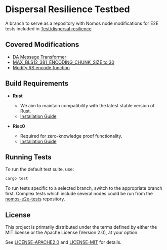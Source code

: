 # Dispersal Resilience Testbed

A branch to serve as a repository with Nomos node modifications for E2E tests included in [Test/dispersal resilience](https://github.com/logos-co/nomos-e2e-tests/pull/19)

## Covered Modifications

- [DA Message Transformer](https://github.com/logos-co/nomos-security-tests/pull/3/commits/d19a1f3d8c80f654e6cf6139641519f16fe670ec)
- [MAX_BLS12_381_ENCODING_CHUNK_SIZE to 30](https://github.com/logos-co/nomos-security-tests/pull/3/commits/7f54114b6c320dc32577b0e8bb85c2d543b4bd56)
- [Modify RS encode function](https://github.com/logos-co/nomos-security-tests/pull/3/commits/4a58376ac4956d87502b9fd72b64a756396f2a8d) 

## Build Requirements

- **Rust**
    - We aim to maintain compatibility with the latest stable version of Rust.
    - [Installation Guide](https://www.rust-lang.org/tools/install)

- **Risc0**
    - Required for zero-knowledge proof functionality.
    - [Installation Guide](https://dev.risczero.com/api/zkvm/install)


## Running Tests

To run the default test suite, use:

```bash
cargo test
```

To run tests specific to a selected branch, switch to the appropriate branch first. Complex tests which include several nodes could be run from the [nomos-e2e-tests](https://github.com/logos-co/nomos-e2e-tests) repository.


## License

This project is primarily distributed under the terms defined by either the MIT license or the
Apache License (Version 2.0), at your option.

See [LICENSE-APACHE2.0](LICENSE-APACHE2.0) and [LICENSE-MIT](LICENSE-MIT) for details.


